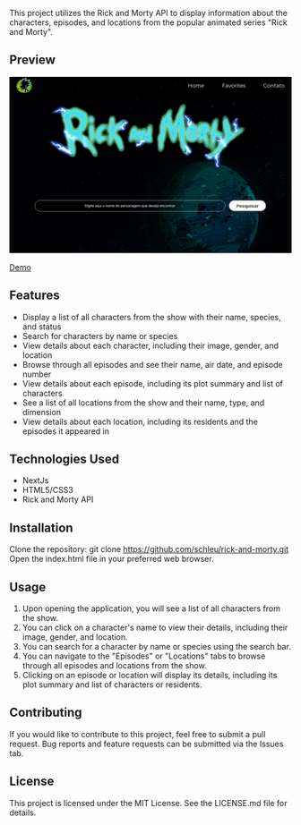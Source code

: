 This project utilizes the Rick and Morty API to display information about the characters, episodes, and locations from the popular animated series "Rick and Morty".

## Preview
![alt text](./public/preview.png)

[Demo](https://rick-and-morty-three-pi.vercel.app/)

## Features
- Display a list of all characters from the show with their name, species, and status
- Search for characters by name or species
- View details about each character, including their image, gender, and location
- Browse through all episodes and see their name, air date, and episode number
- View details about each episode, including its plot summary and list of characters
- See a list of all locations from the show and their name, type, and dimension
- View details about each location, including its residents and the episodes it appeared in

## Technologies Used
- NextJs
- HTML5/CSS3
- Rick and Morty API

## Installation
Clone the repository: git clone https://github.com/schleu/rick-and-morty.git
Open the index.html file in your preferred web browser.

## Usage
1. Upon opening the application, you will see a list of all characters from the show.
2. You can click on a character's name to view their details, including their image, gender, and location.
3. You can search for a character by name or species using the search bar.
4. You can navigate to the "Episodes" or "Locations" tabs to browse through all episodes and locations from the show.
5. Clicking on an episode or location will display its details, including its plot summary and list of characters or residents.

## Contributing
If you would like to contribute to this project, feel free to submit a pull request. Bug reports and feature requests can be submitted via the Issues tab.

## License
This project is licensed under the MIT License. See the LICENSE.md file for details.
